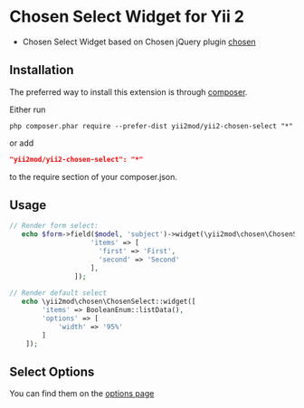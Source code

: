Chosen Select Widget for Yii 2
=========
- Chosen Select Widget based on Chosen jQuery plugin [chosen](http://harvesthq.github.io/chosen)


Installation
------------

The preferred way to install this extension is through [composer](http://getcomposer.org/download/).

Either run

```
php composer.phar require --prefer-dist yii2mod/yii2-chosen-select "*"
```

or add

```json
"yii2mod/yii2-chosen-select": "*"
```

to the require section of your composer.json.

Usage
------------
```php
// Render form select:
   echo $form->field($model, 'subject')->widget(\yii2mod\chosen\ChosenSelect::className(),[
                    'items' => [
                      'first' => 'First',
                      'second' => 'Second'
                    ],
                ]); 
                
// Render default select
   echo \yii2mod\chosen\ChosenSelect::widget([
        'items' => BooleanEnum::listData(),
        'options' => [
            'width' => '95%'
        ]
    ]);

```

Select Options 
----------------
You can find them on the [options page](http://harvesthq.github.io/chosen/options.html)
